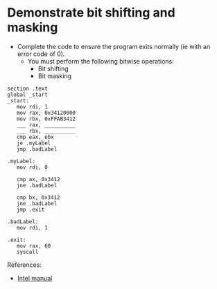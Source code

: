 # Demonstrate bit shifting and masking

- Complete the code to ensure the program exits normally (ie with an error code of 0).
  - You must perform the following bitwise operations:
    - Bit shifting
    - Bit masking

```assembly
section .text
global _start
_start:
   mov rdi, 1
   mov rax, 0x34120000
   mov rbx, 0xFFAB3412
   ___ rax, __________
   ___ rbx, __________
   cmp eax, ebx
   je .myLabel
   jmp .badLabel

.myLabel:
   mov rdi, 0

   cmp ax, 0x3412
   jne .badLabel

   cmp bx, 0x3412
   jne .badLabel
   jmp .exit

.badLabel:
   mov rdi, 1

.exit:
   mov rax, 60
   syscall
```


References:

- [Intel manual](https://www.intel.com/content/dam/www/public/us/en/documents/manuals/64-ia-32-architectures-software-developer-instruction-set-reference-manual-325383.pdf)
